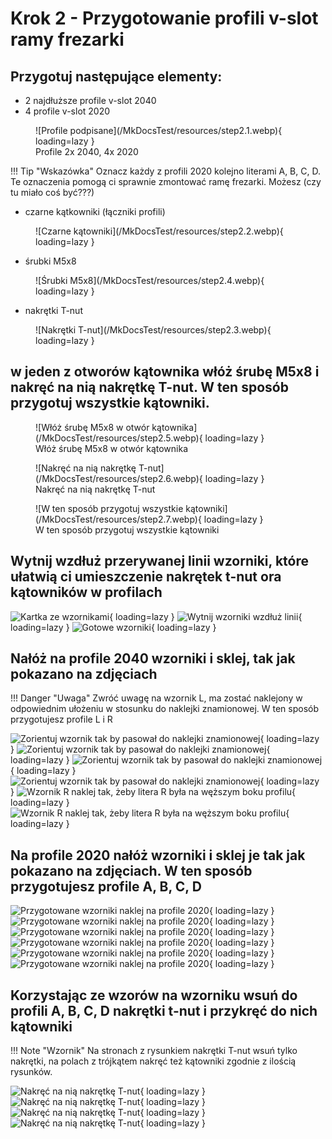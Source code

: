 # Krok 2 - Przygotowanie profili v-slot ramy frezarki 

## Przygotuj następujące elementy:

* 2 najdłuższe profile v-slot 2040
* 4 profile v-slot 2020
<figure markdown>
![Profile podpisane](/MkDocsTest/resources/step2.1.webp){ loading=lazy }
<figcaption>Profile 2x 2040, 4x 2020</figcaption>
</figure>

!!! Tip "Wskazówka"
    Oznacz każdy z profili 2020 kolejno literami A, B, C, D. Te oznaczenia pomogą ci sprawnie zmontować ramę frezarki. Możesz (czy tu miało coś być???)


* czarne kątkowniki (łączniki profili)
<figure markdown>
![Czarne kątowniki](/MkDocsTest/resources/step2.2.webp){ loading=lazy }
</figure>

* śrubki M5x8
<figure markdown>
![Śrubki M5x8](/MkDocsTest/resources/step2.4.webp){ loading=lazy }
</figure>

* nakrętki T-nut
<figure markdown>
![Nakrętki T-nut](/MkDocsTest/resources/step2.3.webp){ loading=lazy }
</figure>

## w jeden z otworów kątownika włóż śrubę M5x8 i nakręć na nią nakrętkę T-nut. __W ten sposób przygotuj wszystkie kątowniki.__

<figure markdown>
![Włóż śrubę M5x8 w otwór kątownika](/MkDocsTest/resources/step2.5.webp){ loading=lazy }
<figcaption>Włóż śrubę M5x8 w otwór kątownika</figcaption>
</figure>

<figure markdown>
![Nakręć na nią nakrętkę T-nut](/MkDocsTest/resources/step2.6.webp){ loading=lazy }
<figcaption>Nakręć na nią nakrętkę T-nut</figcaption>
</figure>

<figure markdown>
![W ten sposób przygotuj wszystkie kątowniki](/MkDocsTest/resources/step2.7.webp){ loading=lazy }
<figcaption>W ten sposób przygotuj wszystkie kątowniki</figcaption>
</figure>

## __Wytnij wzdłuż przerywanej  linii wzorniki, które ułatwią ci umieszczenie nakrętek t-nut ora kątowników w profilach__

![Kartka ze wzornikami](/MkDocsTest/resources/step2.8.webp){ loading=lazy }
![Wytnij wzorniki wzdłuż linii](/MkDocsTest/resources/step2.9.webp){ loading=lazy }
![Gotowe wzorniki](/MkDocsTest/resources/step2.10.webp){ loading=lazy }

## __Nałóż na profile 2040 wzorniki i sklej, tak jak pokazano na zdjęciach__

!!! Danger "Uwaga"
    Zwróć uwagę na wzornik L, ma zostać naklejony w odpowiednim ułożeniu w stosunku do naklejki znamionowej. W ten sposób przygotujesz profile L i R

![Zorientuj wzornik tak by pasował do naklejki znamionowej](/MkDocsTest/resources/step2.11.webp){ loading=lazy }
![Zorientuj wzornik tak by pasował do naklejki znamionowej](/MkDocsTest/resources/step2.12.webp){ loading=lazy }
![Zorientuj wzornik tak by pasował do naklejki znamionowej](/MkDocsTest/resources/step2.13.webp){ loading=lazy }
![Zorientuj wzornik tak by pasował do naklejki znamionowej](/MkDocsTest/resources/step2.14.webp){ loading=lazy }
![Wzornik R naklej tak, żeby litera R była na węższym boku profilu](/MkDocsTest/resources/step2.15.webp){ loading=lazy }
![Wzornik R naklej tak, żeby litera R była na węższym boku profilu](/MkDocsTest/resources/step2.16.webp){ loading=lazy }

## __Na profile 2020 nałóż wzorniki i sklej je tak jak pokazano na zdjęciach. W ten sposób przygotujesz profile A, B, C, D__

![Przygotowane wzorniki naklej na profile 2020](/MkDocsTest/resources/step2.17.webp){ loading=lazy }
![Przygotowane wzorniki naklej na profile 2020](/MkDocsTest/resources/step2.18.webp){ loading=lazy }
![Przygotowane wzorniki naklej na profile 2020](/MkDocsTest/resources/step2.19.webp){ loading=lazy }
![Przygotowane wzorniki naklej na profile 2020](/MkDocsTest/resources/step2.20.webp){ loading=lazy }
![Przygotowane wzorniki naklej na profile 2020](/MkDocsTest/resources/step2.21.webp){ loading=lazy }
![Przygotowane wzorniki naklej na profile 2020](/MkDocsTest/resources/step2.22.webp){ loading=lazy }

## __Korzystając ze wzorów na wzorniku wsuń do profili A, B, C, D nakrętki t-nut i przykręć do nich kątowniki__

!!! Note "Wzornik"
    Na stronach z rysunkiem nakrętki T-nut wsuń tylko nakrętki, na polach z trójkątem nakręć też kątowniki zgodnie z ilością rysunków.

![Nakręć na nią nakrętkę T-nut](/MkDocsTest/resources/step2.23.webp){ loading=lazy }
![Nakręć na nią nakrętkę T-nut](/MkDocsTest/resources/step2.24.webp){ loading=lazy }
![Nakręć na nią nakrętkę T-nut](/MkDocsTest/resources/step2.25.webp){ loading=lazy }
![Nakręć na nią nakrętkę T-nut](/MkDocsTest/resources/step2.26.webp){ loading=lazy }